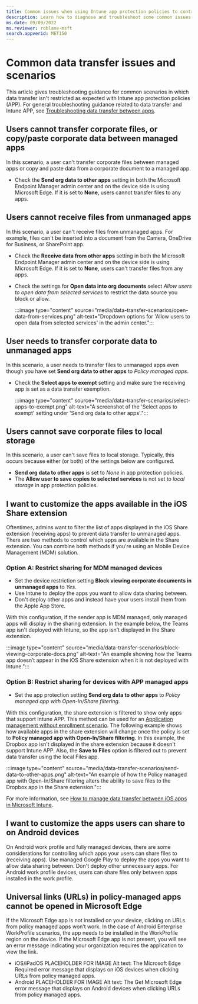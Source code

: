 ```yaml
---
title: Common issues when using Intune app protection policies to control data transfer
description: Learn how to diagnose and troubleshoot some common issues and misconfigurations when using Microsoft Intune app protection policies (APP) to control data transfer.
ms.date: 09/09/2022
ms.reviewer: roblane-msft
search.appverid: MET150
---
```

# Common data transfer issues and scenarios

This article gives troubleshooting guidance for common scenarios in which data transfer isn't restricted as expected with Intune app protection policies (APP). For general troubleshooting guidance related to data transfer and Intune APP, see [Troubleshooting data transfer between apps](troubleshoot-data-transfer.md).

## Users cannot transfer corporate files, or copy/paste corporate data between managed apps

In this scenario, a user can't transfer corporate files between managed apps or copy and paste data from a corporate document to a managed app.

- Check the **Send org data to other apps** setting in both the Microsoft Endpoint Manager admin center and on the device side is using Microsoft Edge. If it is set to **None**, users cannot transfer files to any apps.

## Users cannot receive files from unmanaged apps

In this scenario, a user can't receive files from unmanaged apps. For example, files can't be inserted into a document from the Camera, OneDrive for Business, or SharePoint app.

- Check the **Receive data from other apps** setting in both the Microsoft Endpoint Manager admin center and on the device side is using Microsoft Edge. If it is set to **None**, users can't transfer files from any apps. 

- Check the settings for **Open data into org documents** select *Allow users to open data from selected services* to restrict the data source you block or allow.

    :::image type="content" source="media/data-transfer-scenarios/open-data-from-services.png" alt-text="Dropdown options for 'Allow users to open data from selected services' in the admin center.":::

## User needs to transfer corporate data to unmanaged apps

In this scenario, a user needs to transfer files to unmanaged apps even though you have set **Send org data to other apps** to *Policy managed apps*.

- Check the **Select apps to exempt** setting and make sure the receiving app is set as a data transfer exemption.

    :::image type="content" source="media/data-transfer-scenarios/select-apps-to-exempt.png" alt-text="A screenshot of the 'Select apps to exempt' setting under 'Send org data to other apps'.":::

## Users cannot save corporate files to local storage

In this scenario, a user can't save files to local storage. Typically, this occurs because either (or both) of the settings below are configured.
- **Send org data to other apps** is set to *None* in app protection policies.
- The **Allow user to save copies to selected services** is not set to *local storage* in app protection policies.

## I want to customize the apps available in the iOS Share extension

Oftentimes, admins want to filter the list of apps displayed in the iOS Share extension (receiving apps) to prevent data transfer to unmanaged apps. There are two methods to control which apps are available in the Share extension. You can combine both methods if you're using an Mobile Device Management (MDM) solution.

### Option A: Restrict sharing for MDM managed devices

- Set the device restriction setting **Block viewing corporate documents in unmanaged apps** to *Yes*.
- Use Intune to deploy the apps you want to allow data sharing between.
- Don't deploy other apps and instead have your users install them from the Apple App Store.

With this configuration, if the sender app is MDM managed, only managed apps will display in the sharing extension. In the example below, the Teams app isn't deployed with Intune, so the app isn't displayed in the Share extension.

:::image type="content" source="media/data-transfer-scenarios/block-viewing-corporate-docs.png" alt-text="An example showing how the Teams app doesn’t appear in the iOS Share extension when it is not deployed with Intune.":::

### Option B: Restrict sharing for devices with APP managed apps

- Set the app protection setting **Send org data to other apps** to *Policy managed app with Open-In/Share filtering*.

With this configuration, the share extension is filtered to show only apps that support Intune APP. This method can be used for an [Application management without enrollment scenario](/mem/intune/fundamentals/deployment-guide-enrollment-mamwe). The following example shows how available apps in the share extension will change once the policy is set to **Policy managed app with Open-In/Share filtering**. In this example, the Dropbox app isn't displayed in the share extension because it doesn't support Intune APP. Also, the **Save to Files** option is filtered out to prevent data transfer using the local Files app.

:::image type="content" source="media/data-transfer-scenarios/send-data-to-other-apps.png" alt-text="An example of how the Policy managed app with Open-In/Share filtering alters the ability to save files to the Dropbox app in the Share extension.":::

For more information, see [How to manage data transfer between iOS apps in Microsoft Intune](/mem/intune/apps/data-transfer-between-apps-manage-ios).

## I want to customize the apps users can share to on Android devices

On Android work profile and fully managed devices, there are some considerations for controlling which apps your users can share files to (receiving apps). Use managed Google Play to deploy the apps you want to allow data sharing between. Don't deploy other unnecessary apps. For Android work profile devices, users can share files only between apps installed in the work profile.

## Universal links (URLs) in policy-managed apps cannot be opened in Microsoft Edge

If the Microsoft Edge app is not installed on your device, clicking on URLs from policy managed apps won’t work. In the case of Android Enterprise WorkProfile scenarios, the app needs to be installed in the WorkProfile region on the device. If the Microsoft Edge app is not present, you will see an error message indicating your organization requires the application to view the link.

- iOS/iPadOS
PLACEHOLDER FOR IMAGE
Alt text: The Microsoft Edge Required error message that displays on iOS devices when clicking URLs from policy managed apps.
- Android
PLACEHOLDER FOR IMAGE
Alt text: The Get Microsoft Edge error message that displays on Android devices when clicking URLs from policy managed apps.
